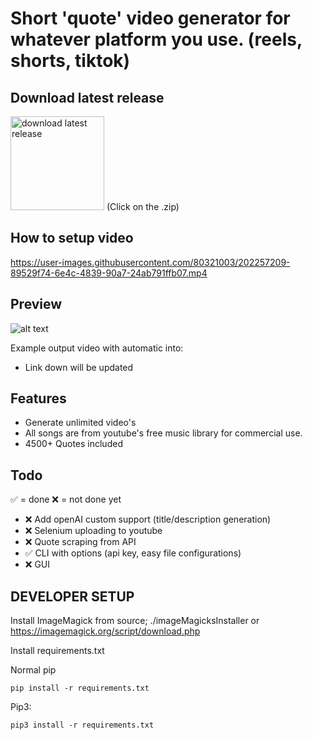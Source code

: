 
# Short 'quote' video generator for whatever platform you use. (reels, shorts, tiktok)

## Download latest release
[<img alt="download latest release" width="150px" src="https://user-images.githubusercontent.com/80321003/202250984-08b1bf8e-2730-4a4d-bb78-c9fa8a5e50bb.svg" />](https://github.com/fabrree/videoGenerator/releases)
(Click on the .zip)


## How to setup video
https://user-images.githubusercontent.com/80321003/202257209-89529f74-6e4c-4839-90a7-24ab791ffb07.mp4

## Preview
![alt text](https://i.imgur.com/CkJYmLg.png)

Example output video with automatic into:
 - Link down will be updated 



## Features
- Generate unlimited video's
- All songs are from youtube's free music library for commercial use.
- 4500+ Quotes included


## Todo
✅ = done ❌ = not done yet
- ❌ Add openAI custom support (title/description generation)
- ❌ Selenium uploading to youtube
- ❌ Quote scraping from API
- ✅ CLI with options (api key, easy file configurations)
- ❌ GUI



## DEVELOPER SETUP

Install ImageMagick from source; ./imageMagicksInstaller or https://imagemagick.org/script/download.php

Install requirements.txt

Normal pip

```pip install -r requirements.txt```

Pip3:

```pip3 install -r requirements.txt```



